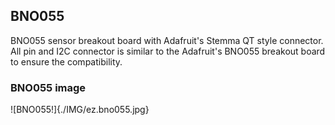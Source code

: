 ## BNO055
BNO055 sensor breakout board with Adafruit's Stemma QT style connector. All pin and I2C connector is similar to the Adafruit's BNO055 breakout board to ensure the compatibility.

### BNO055 image
![BNO055!]{./IMG/ez.bno055.jpg}
